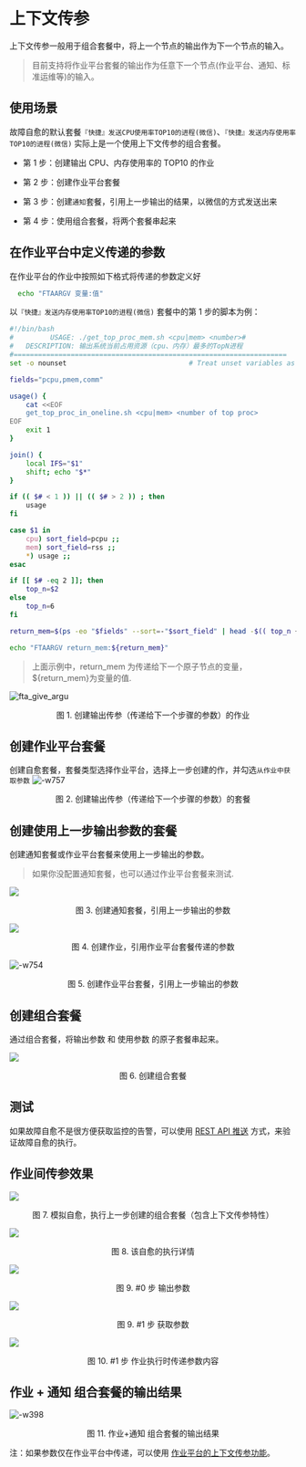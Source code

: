 # 上下文传参

上下文传参一般用于组合套餐中，将上一个节点的输出作为下一个节点的输入。

> 目前支持将作业平台套餐的输出作为任意下一个节点(作业平台、通知、标准运维等)的输入。

## 使用场景
故障自愈的默认套餐`『快捷』发送CPU使用率TOP10的进程(微信)`、`『快捷』发送内存使用率TOP10的进程(微信)` 实际上是一个使用上下文传参的组合套餐。

- 第 1 步：创建输出 CPU、内存使用率的 TOP10 的作业

- 第 2 步：创建作业平台套餐

- 第 3 步：创建`通知`套餐，引用上一步输出的结果，以微信的方式发送出来

- 第 4 步：使用组合套餐，将两个套餐串起来

## 在作业平台中定义传递的参数

在作业平台的作业中按照如下格式将传递的参数定义好

```bash
  echo "FTAARGV 变量:值"
```

以`『快捷』发送内存使用率TOP10的进程(微信)` 套餐中的第 1 步的脚本为例：

```bash
#!/bin/bash
#         USAGE: ./get_top_proc_mem.sh <cpu|mem> <number>#
#   DESCRIPTION: 输出系统当前占用资源（cpu、内存）最多的TopN进程
#===================================================================
set -o nounset                              # Treat unset variables as an error

fields="pcpu,pmem,comm"

usage() {
    cat <<EOF
    get_top_proc_in_oneline.sh <cpu|mem> <number of top proc>
EOF
    exit 1
}

join() {
    local IFS="$1"
    shift; echo "$*"
}

if (( $# < 1 )) || (( $# > 2 )) ; then
    usage
fi

case $1 in
    cpu) sort_field=pcpu ;;
    mem) sort_field=rss ;;
    *) usage ;;
esac

if [[ $# -eq 2 ]]; then
    top_n=$2
else
    top_n=6
fi

return_mem=$(ps -eo "$fields" --sort=-"$sort_field" | head -$(( top_n + 1 )) | awk 'NR==1 { gsub(/%/,"") } {printf "%s\\n", $0 }')

echo "FTAARGV return_mem:${return_mem}"
```

> 上面示例中，return_mem 为传递给下一个原子节点的变量，${return_mem}为变量的值.

![fta_give_argu](../assets/fta_give_argu.png)
<center>图 1. 创建输出传参（传递给下一个步骤的参数）的作业</center>

## 创建作业平台套餐

创建自愈套餐，套餐类型选择作业平台，选择上一步创建的作，并勾选`从作业中获取参数`
![-w757](../assets/15361165262752.jpg)
<center>图 2. 创建输出传参（传递给下一个步骤的参数）的套餐</center>

## 创建使用上一步输出参数的套餐

创建通知套餐或作业平台套餐来使用上一步输出的参数。

> 如果你没配置通知套餐，也可以通过作业平台套餐来测试.

![](../assets/15361169576206.jpg)
<center>图 3. 创建通知套餐，引用上一步输出的参数</center>

![](../assets/15361180934431.jpg)
<center>图 4. 创建作业，引用作业平台套餐传递的参数</center>

![-w754](../assets/15361168485235.jpg)
<center>图 5. 创建作业平台套餐，引用上一步输出的参数</center>

## 创建组合套餐

通过组合套餐，将输出参数 和 使用参数 的原子套餐串起来。

![](../assets/15361170784129.jpg)
<center>图 6. 创建组合套餐</center>

## 测试

如果故障自愈不是很方便获取监控的告警，可以使用 [REST API 推送](5.1/FTA/Getting_Started/REST_API_PUSH_Alarm_processing_automation.md) 方式，来验证故障自愈的执行。

## 作业间传参效果

![](../assets/15361183999000.jpg)
<center>图 7. 模拟自愈，执行上一步创建的组合套餐（包含上下文传参特性）</center>

![](../assets/15361183753395.jpg)
<center>图 8. 该自愈的执行详情</center>

![](../assets/15361184242911.jpg)
<center>图 9. #0 步 输出参数</center>

![](../assets/15361186282518.jpg)
<center>图 9. #1 步 获取参数</center>

![](../assets/15361187273160.jpg)
<center>图 10. #1 步 作业执行时传递参数内容</center>

## 作业 + 通知 组合套餐的输出结果
![-w398](../assets/15361193219458.jpg)
<center>图 11. 作业+通知 组合套餐的输出结果</center>


注：如果参数仅在作业平台中传递，可以使用 [作业平台的上下文传参功能](5.1/作业平台/快速入门/创建一个作业任务.md)。
